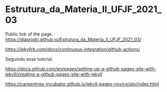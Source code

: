 # Estrutura_da_Materia_II_UFJF_2021_03

Public link of the page.
https://diasrodri.github.io/Estrutura_da_Materia_II_UFJF_2021_03/

https://jekyllrb.com/docs/continuous-integration/github-actions/

Seguindo esse tutorial.

https://docs.github.com/en/pages/setting-up-a-github-pages-site-with-jekyll/creating-a-github-pages-site-with-jekyll

https://carpentries-incubator.github.io/jekyll-pages-novice/aio/index.html
